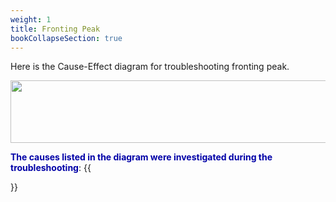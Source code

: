 ```yaml
---
weight: 1
title: Fronting Peak
bookCollapseSection: true
---
```


Here is the Cause-Effect diagram for troubleshooting fronting peak.  

<img width ="540" height= "100" src = "/docs/images/Screenshot 2022-08-27 121537.png" class = "center" />


**<font color = "#0000a7">The causes listed in the diagram were investigated during the troubleshooting</font>**:
{{<section>}}


